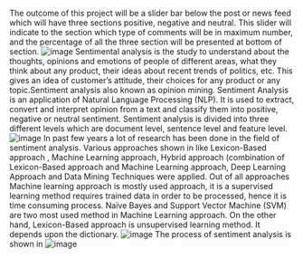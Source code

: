 The outcome of this project will be a slider bar below the post or news feed which will have three sections positive, negative and neutral. This slider will indicate to the section which type of comments will be in maximum number, and the percentage of all the three section will be presented at bottom of section.
![image](https://user-images.githubusercontent.com/66006481/180220126-61f6178f-cca3-4ceb-8f70-d2eab47c0690.png)
Sentimental analysis is the study to understand about the thoughts, opinions and emotions of people of different areas, what they think about any product, their ideas about recent trends of politics, etc. This gives an idea of customer’s attitude, their choices for any product or any topic.Sentiment analysis also known as opinion mining. Sentiment Analysis is an application of Natural Language Processing (NLP). It is used to extract, convert and interpret opinion from a text and classify them into positive, negative or neutral sentiment. Sentiment analysis is divided into three different levels which are document level, sentence level and feature level.
![image](https://user-images.githubusercontent.com/66006481/180219398-4e7631d5-1280-40e4-8b65-6505ea4ce888.png)
In past few years a lot of research has been done in the field of sentiment analysis. Various approaches shown in like Lexicon-Based approach , Machine Learning approach, Hybrid approach (combination of Lexicon-Based approach and Machine Learning approach, Deep Learning Approach and Data Mining Techniques were applied. Out of all approaches Machine learning approach is mostly used approach, it is a supervised learning method requires trained data in order to be processed, hence it is time consuming process. Naïve Bayes and Support Vector Machine (SVM) are two most used method in Machine Learning approach. On the other hand, Lexicon-Based approach is unsupervised learning method. It depends upon the dictionary.
![image](https://user-images.githubusercontent.com/66006481/180219882-aaff30ea-9b86-4b9c-a759-370afda1f519.png)
The process of sentiment analysis is shown in 
![image](https://user-images.githubusercontent.com/66006481/180220016-dd526897-318b-4332-8145-44865f1f8d50.png)
